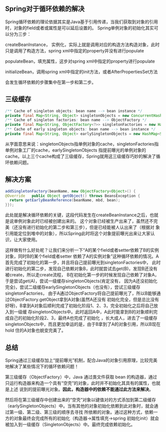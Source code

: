  ## Spring对于循环依赖的解决
 
 Spring循环依赖的理论依据其实是Java基于引用传递，当我们获取到对象的引用时，对象的field或者或属性是可以延后设置的。
 Spring单例对象的初始化其实可以分为三步：
 
 createBeanInstance， 实例化，实际上就是调用对应的构造方法构造对象，此时只是调用了构造方法，spring xml中指定的property并没有进行populate
 
 populateBean，填充属性，这步对spring xml中指定的property进行populate
 
 initializeBean，调用spring xml中指定的init方法，或者AfterPropertiesSet方法
 
 会发生循环依赖的步骤集中在第一步和第二步。
 
 ## 三级缓存

```java
/** Cache of singleton objects: bean name --> bean instance */
private final Map<String, Object> singletonObjects = new ConcurrentHashMap<String, Object>(256);
/** Cache of singleton factories: bean name --> ObjectFactory */
private final Map<String, ObjectFactory<?>> singletonFactories = new HashMap<String, ObjectFactory<?>>(16);
/** Cache of early singleton objects: bean name --> bean instance */
private final Map<String, Object> earlySingletonObjects = new HashMap<String, Object>(16);
```

从字面意思来说：singletonObjects指单例对象的cache，singletonFactories指单例对象工厂的cache，earlySingletonObjects
指提前曝光的单例对象的cache。以上三个cache构成了三级缓存，Spring就用这三级缓存巧妙的解决了循环依赖问题。

## 解决方案

```java
addSingletonFactory(beanName, new ObjectFactory<Object>() {
@Override   public Object getObject() throws BeansException {
  return getEarlyBeanReference(beanName, mbd, bean);
}});
```

此处就是解决循环依赖的关键，这段代码发生在createBeanInstance之后，也就是说单例对象此时已经被创建出来的。
这个对象已经被生产出来了，虽然还不完美（还没有进行初始化的第二步和第三步），但是已经能被人认出来了（根据对
象引用能定位到堆中的对象），所以Spring此时将这个对象提前曝光出来让大家认识，让大家使用。

这样做有什么好处呢？让我们来分析一下“A的某个field或者setter依赖了B的实例对象，同时B的某个field或者setter
依赖了A的实例对象”这种循环依赖的情况。A首先完成了初始化的第一步，并且将自己提前曝光到singletonFactories中，
此时进行初始化的第二步，发现自己依赖对象B，此时就尝试去get(B)，发现B还没有被create，所以走create流程，
B在初始化第一步的时候发现自己依赖了对象A，于是尝试get(A)，尝试一级缓存singletonObjects(肯定没有，
因为A还没初始化完全)，尝试二级缓存earlySingletonObjects（也没有），尝试三级缓存singletonFactories，
由于A通过ObjectFactory将自己提前曝光了，所以B能够通过ObjectFactory.getObject拿到A对象(虽然A还没有
初始化完全，但是总比没有好呀)，B拿到A对象后顺利完成了初始化阶段1、2、3，完全初始化之后将自己放入到一级缓
存singletonObjects中。此时返回A中，A此时能拿到B的对象顺利完成自己的初始化阶段2、3，最终A也完成了初始化
，长大成人，进去了一级缓存singletonObjects中，而且更加幸运的是，由于B拿到了A的对象引用，所以B现在hold
住的A对象也蜕变完美了。

## 总结
Spring通过三级缓存加上“提前曝光”机制，配合Java的对象引用原理，比较完美地解决了某些情况下的循环依赖问题！

第三级缓存（ObjectFactory）中，Java 通过类文件获取 bean 的构造器，通过只运行构造器来构造一个具有“空壳”的对象，此时并不初始化其具有的属性，也就是上述
说到的提前曝光对象。**因此，构造器中的依赖不能通过此方法来解决**。

然后将在第三级缓存中创建出来的“空壳”对象以键值对的方式添加到第二级缓存（earlySingletonObjects）中。当有其他的对象初始化依赖到此对象时，就会通过第一级、第二级、第三级的顺序去寻找
所依赖的对象。通过这种方式，依赖一方的对象最终会完成所有的初始化（构造器->属性填充->spring 初始化init）就会被加入到一级缓存（SingletonObjects）中。最终完成依赖初始化。